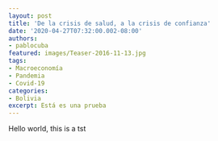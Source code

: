 ```yaml
---
layout: post
title: 'De la crisis de salud, a la crisis de confianza'
date: '2020-04-27T07:32:00.002-08:00'
authors:
- pablocuba
featured: images/Teaser-2016-11-13.jpg
tags:
- Macroeconomía
- Pandemia
- Covid-19
categories:
- Bolivia
excerpt: Está es una prueba
---
```


Hello world, this is a tst

